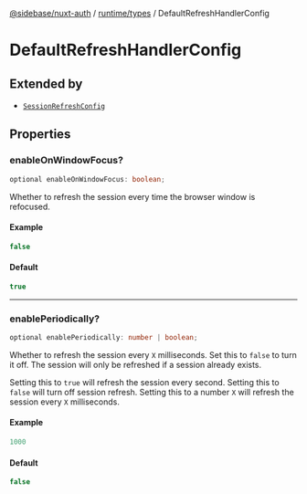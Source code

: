 [@sidebase/nuxt-auth](../../../index.md) / [runtime/types](../index.md) / DefaultRefreshHandlerConfig

# DefaultRefreshHandlerConfig

## Extended by

- [`SessionRefreshConfig`](SessionRefreshConfig.md)

## Properties

### enableOnWindowFocus?

```ts
optional enableOnWindowFocus: boolean;
```

Whether to refresh the session every time the browser window is refocused.

#### Example

```ts
false
```

#### Default

```ts
true
```

***

### enablePeriodically?

```ts
optional enablePeriodically: number | boolean;
```

Whether to refresh the session every `X` milliseconds. Set this to `false` to turn it off. The session will only be refreshed if a session already exists.

Setting this to `true` will refresh the session every second.
Setting this to `false` will turn off session refresh.
Setting this to a number `X` will refresh the session every `X` milliseconds.

#### Example

```ts
1000
```

#### Default

```ts
false
```
